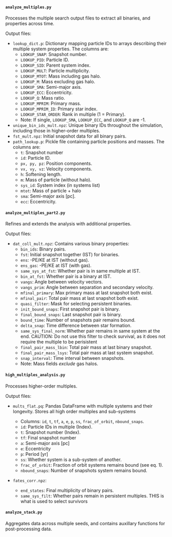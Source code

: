 #### `analyze_multiples.py`
Processes the multiple search output files to extract all binaries, and properties across time.

Output files:
- `lookup_dict.p`: Dictionary mapping particle IDs to arrays describing their multiple system properties. The columns are:
  - `LOOKUP_SNAP`: Snapshot number.
  - `LOOKUP_PID`: Particle ID.
  - `LOOKUP_SID`: Parent system index.
  - `LOOKUP_MULT`: Particle multiplicity.
  - `LOOKUP_MTOT`: Mass including gas halo.
  - `LOOKUP_M`: Mass excluding gas halo.
  - `LOOKUP_SMA`: Semi-major axis.
  - `LOOKUP_ECC`: Eccentricity.
  - `LOOKUP_Q`: Mass ratio.
  - `LOOKUP_MPRIM`: Primary mass.
  - `LOOKUP_MPRIM_ID`: Primary star index.
  - `LOOKUP_STAR_ORDER`: Rank in multiple (1 = Primary).
  - Note: If single, `LOOKUP_SMA`, `LOOKUP_ECC`, and `LOOKUP_Q` are -1.
- `unique_bin_ids_mult.npz`: Unique binary IDs throughout the simulation, including those in higher-order multiples.
- `fst_mult.npz`: Initial snapshot data for all binary pairs.
- `path_lookup.p`: Pickle file containing particle positions and masses. The columns are:
  - `t`: Snapshot number
  - `id`: Particle ID. 
  - `px, py, pz`: Position components. 
  - `vx, vy, vz`: Velocity components.
  - `h`: Softening length. 
  - `m`: Mass of particle (without halo).
  - `sys_id`: System index (in systems list)
  - `mtot`: Mass of particle + halo
  - `sma`: Semi-major axis [pc].
  - `ecc`: Eccentricity.
#### `analyze_multiples_part2.py`
Refines and extends the analysis with additional properties.

Output files:
- `dat_coll_mult.npz`: Contains various binary properties:
  - `bin_ids`: Binary pairs.
  - `fst`: Initial snapshot together (IST) for binaries.
  - `ens`: -PE/KE at IST (without gas).
  - `ens_gas`: -PE/KE at IST (with gas).
  - `same_sys_at_fst`: Whether pair is in same multiple at IST.
  - `bin_at_fst`: Whether pair is a binary at IST.
  - `vangs`: Angle between velocity vectors.
  - `vangs_prim`: Angle between separation and secondary velocity.
  - `mfinal_primary`: Max primary mass at last snapshot both exist.
  - `mfinal_pair`: Total pair mass at last snapshot both exist.
  - `quasi_filter`: Mask for selecting persistent binaries.
  - `init_bound_snaps`: First snapshot pair is binary.
  - `final_bound_snaps`: Last snapshot pair is binary.
  - `bound_time`: Number of snapshots pair remains bound.
  - `delta_snap`: Time difference between star formation.
  - `same_sys_final_norm`: Whether pair remains in same system at the end. CAUTION: Do not
            use this filter to check survival, as it does not require the multiple to be perisistent
  - `final_pair_mass_lbin`: Total pair mass at last binary snapshot.
  - `final_pair_mass_lsys`: Total pair mass at last system snapshot.
  - `snap_interval`: Time interval between snapshots.
  - Note: Mass fields *exclude* gas halos.

#### `high_multiples_analysis.py`
Processes higher-order multiples.

Output files:
- `mults_flat.pq`: Pandas DataFrame with multiple systems and their longevity. Stores all high order multiples and sub-systems
  - Columns: `id`, `t`, `tf`, `a`, `e`, `p`, `ss`, `frac_of_orbit`, `nbound_snaps`.
  - `id`: Particle IDs in multiple (Index). 
  - `t`: Snapshot number (Index).
  - `tf`: Final snapshot number
  - `a`: Semi-major axis [pc]
  - `e`: Eccentricity
  - `p`: Period [yr]
  - `ss`: Whether system is a sub-system of another.
  - `frac_of_orbit`: Fraction of orbit systems remains bound (see eq. 1). 
  - `nbound_snaps`: Number of snapshots system remains bound.
  
- `fates_corr.npz`:
  - `end_states`: Final multiplicity of binary pairs.
  - `same_sys_filt`: Whether pairs remain in persistent multiples. THIS is what is used to select survivors

#### `analyze_stack.py`
Aggregates data across multiple seeds, and contains auxillary functions for post-processing data.

